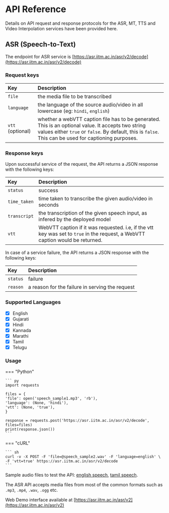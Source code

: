 # API Reference

Details on API request and response protocols for the ASR, MT, TTS and Video Interpolation services have been provided here.

## ASR (Speech-to-Text)

The endpoint for ASR service is [https://asr.iitm.ac.in/asr/v2/decode](https://asr.iitm.ac.in/asr/v2/decode)

### Request keys

| Key               | Description                                                                         |
| :---              | :----                                                                               |
| `file`            | the media file to be transcribed                                                    |
| `language`        | the language of the source audio/video in all lowercase (eg: `hindi`, `english`)    |
| `vtt` (optional)  | whether a webVTT caption file has to be generated. This is an optional value. It accepts two string values either `true` or `false`. By default, this is `false`. This can be used for captioning purposes.|


### Response keys

Upon successful service of the request, the API returns a JSON response with the following keys:

| Key               | Description                                                                         |
| :---              | :----                                                                               |
| `status`          | success                                                                             |
| `time_taken`      | time taken to transcribe the given audio/video in seconds                           |
| `transcript`      | the transcription of the given speech input, as infered by the deployed model       |
| `vtt`             | WebVTT caption if it was requested. i.e, if the vtt key was set to `true` in the request, a WebVTT caption would be returned.|

In case of a service failure, the API returns a JSON response with the following keys:

| Key               | Description                                                                         |
| :---              | :----                                                                               |
| `status`          | failure                                                                             |
| `reason`          | a reason for the failure in serving the request                                     |


### Supported Languages

- [x] English
- [x] Gujarati
- [x] Hindi
- [x] Kannada
- [x] Marathi
- [x] Tamil
- [x] Telugu

### Usage

=== "Python"

    ``` py
    import requests

    files = {
    'file': open('speech_sample1.mp3', 'rb'),
    'language': (None, 'hindi'),
    'vtt': (None, 'true'),
    }

    response = requests.post('https://asr.iitm.ac.in/asr/v2/decode', files=files)
    print(response.json())
    ```

=== "cURL"

    ``` sh
    curl -v -X POST -F 'file=@speech_sample2.wav' -F 'language=english' \
    -F 'vtt=true' https://asr.iitm.ac.in/asr/v2/decode
    ```

Sample audio files to test the API: [english speech](https://drive.google.com/file/d/1ucJCfKfKr00_09H8_FmW57xFYHYPzC2h/view?usp=share_link), [tamil speech](https://drive.google.com/file/d/19tgIL2YeZ-vU9eABePeBL_O1f1jWp2Sv/view?usp=share_link).

The ASR API accepts media files from most of the common formats such as `.mp3`, `.mp4`, `.wav`, `.ogg` etc.

Web Demo interface available at [https://asr.iitm.ac.in/asr/v2](https://asr.iitm.ac.in/asr/v2)